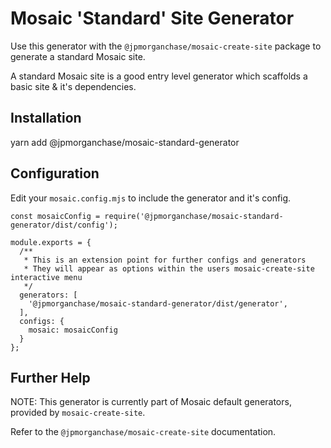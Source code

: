 # Mosaic 'Standard' Site Generator

Use this generator with the `@jpmorganchase/mosaic-create-site` package to generate a standard Mosaic site.

A standard Mosaic site is a good entry level generator which scaffolds a basic site & it's dependencies.

## Installation

yarn add @jpmorganchase/mosaic-standard-generator

## Configuration

Edit your `mosaic.config.mjs` to include the generator and it's config.

```
const mosaicConfig = require('@jpmorganchase/mosaic-standard-generator/dist/config');

module.exports = {
  /**
   * This is an extension point for further configs and generators
   * They will appear as options within the users mosaic-create-site interactive menu
   */
  generators: [
    '@jpmorganchase/mosaic-standard-generator/dist/generator',
  ],
  configs: {
    mosaic: mosaicConfig
  }
};
```

## Further Help

NOTE: This generator is currently part of Mosaic default generators, provided by `mosaic-create-site`.

Refer to the `@jpmorganchase/mosaic-create-site` documentation.
